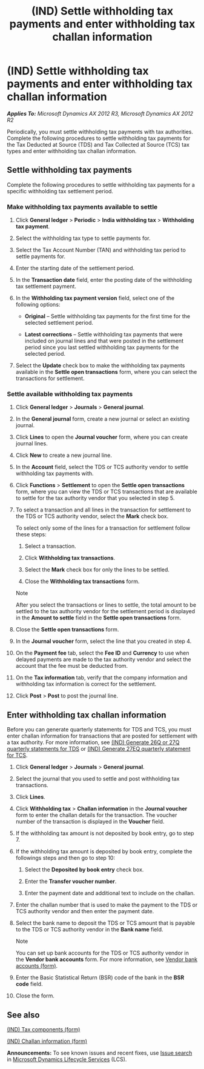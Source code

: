 ﻿---
title: (IND) Settle withholding tax payments and enter withholding tax challan information
TOCTitle: (IND) Settle withholding tax payments and enter withholding tax challan information
ms:assetid: b6e8a9dd-c69e-43ea-b1fb-890193a12acf
ms:mtpsurl: https://technet.microsoft.com/en-us/library/JJ664827(v=AX.60)
ms:contentKeyID: 49386158
ms.date: 04/18/2014
mtps_version: v=AX.60
f1_keywords:
- (IND)
- india
- settle payments
- Settle TDS payments
- TDS challan
- TDS payments
---

# (IND) Settle withholding tax payments and enter withholding tax challan information 


_**Applies To:** Microsoft Dynamics AX 2012 R3, Microsoft Dynamics AX 2012 R2_

Periodically, you must settle withholding tax payments with tax authorities. Complete the following procedures to settle withholding tax payments for the Tax Deducted at Source (TDS) and Tax Collected at Source (TCS) tax types and enter withholding tax challan information.

## Settle withholding tax payments

Complete the following procedures to settle withholding tax payments for a specific withholding tax settlement period.

### Make withholding tax payments available to settle

1.  Click **General ledger** \> **Periodic** \> **India withholding tax** \> **Withholding tax payment**.

2.  Select the withholding tax type to settle payments for.

3.  Select the Tax Account Number (TAN) and withholding tax period to settle payments for.

4.  Enter the starting date of the settlement period.

5.  In the **Transaction date** field, enter the posting date of the withholding tax settlement payment.

6.  In the **Withholding tax payment version** field, select one of the following options:
    
      - **Original** – Settle withholding tax payments for the first time for the selected settlement period.
    
      - **Latest corrections** – Settle withholding tax payments that were included on journal lines and that were posted in the settlement period since you last settled withholding tax payments for the selected period.

7.  Select the **Update** check box to make the withholding tax payments available in the **Settle open transactions** form, where you can select the transactions for settlement.

### Settle available withholding tax payments

1.  Click **General ledger** \> **Journals** \> **General journal**.

2.  In the **General journal** form, create a new journal or select an existing journal.

3.  Click **Lines** to open the **Journal voucher** form, where you can create journal lines.

4.  Click **New** to create a new journal line.

5.  In the **Account** field, select the TDS or TCS authority vendor to settle withholding tax payments with.

6.  Click **Functions** \> **Settlement** to open the **Settle open transactions** form, where you can view the TDS or TCS transactions that are available to settle for the tax authority vendor that you selected in step 5.

7.  To select a transaction and all lines in the transaction for settlement to the TDS or TCS authority vendor, select the **Mark** check box.
    
    To select only some of the lines for a transaction for settlement follow these steps:
    
    1.  Select a transaction.
    
    2.  Click **Withholding tax transactions**.
    
    3.  Select the **Mark** check box for only the lines to be settled.
    
    4.  Close the **Withholding tax transactions** form.
    

    > [!NOTE]
    > <P>After you select the transactions or lines to settle, the total amount to be settled to the tax authority vendor for the settlement period is displayed in the <STRONG>Amount to settle</STRONG> field in the <STRONG>Settle open transactions</STRONG> form.</P>



8.  Close the **Settle open transactions** form.

9.  In the **Journal voucher** form, select the line that you created in step 4.

10. On the **Payment fee** tab, select the **Fee ID** and **Currency** to use when delayed payments are made to the tax authority vendor and select the account that the fee must be deducted from.

11. On the **Tax information** tab, verify that the company information and withholding tax information is correct for the settlement.

12. Click **Post** \> **Post** to post the journal line.

## Enter withholding tax challan information

Before you can generate quarterly statements for TDS and TCS, you must enter challan information for transactions that are posted for settlement with a tax authority. For more information, see [(IND) Generate 26Q or 27Q quarterly statements for TDS](ind-generate-26q-or-27q-quarterly-statements-for-tds.md) or [(IND) Generate 27EQ quarterly statement for TCS](ind-generate-27eq-quarterly-statement-for-tcs.md).

1.  Click **General ledger** \> **Journals** \> **General journal**.

2.  Select the journal that you used to settle and post withholding tax transactions.

3.  Click **Lines**.

4.  Click **Withholding tax** \> **Challan information** in the **Journal voucher** form to enter the challan details for the transaction. The voucher number of the transaction is displayed in the **Voucher** field.

5.  If the withholding tax amount is not deposited by book entry, go to step 7.

6.  If the withholding tax amount is deposited by book entry, complete the followings steps and then go to step 10:
    
    1.  Select the **Deposited by book entry** check box.
    
    2.  Enter the **Transfer voucher number**.
    
    3.  Enter the payment date and additional text to include on the challan.

7.  Enter the challan number that is used to make the payment to the TDS or TCS authority vendor and then enter the payment date.

8.  Select the bank name to deposit the TDS or TCS amount that is payable to the TDS or TCS authority vendor in the **Bank name** field.
    

    > [!NOTE]
    > <P>You can set up bank accounts for the TDS or TCS authority vendor in the <STRONG>Vendor bank accounts</STRONG> form. For more information, see <A href="https://technet.microsoft.com/en-us/library/aa589805(v=ax.60)">Vendor bank accounts (form)</A>.</P>



9.  Enter the Basic Statistical Return (BSR) code of the bank in the **BSR code** field.

10. Close the form.

## See also

[(IND) Tax components (form)](https://technet.microsoft.com/en-us/library/jj664734\(v=ax.60\))

[(IND) Challan information (form)](https://technet.microsoft.com/en-us/library/jj677847\(v=ax.60\))

  
**Announcements:** To see known issues and recent fixes, use [Issue search](http://go.microsoft.com/fwlink/?linkid=389258) in [Microsoft Dynamics Lifecycle Services](http://go.microsoft.com/fwlink/?linkid=306505) (LCS).

